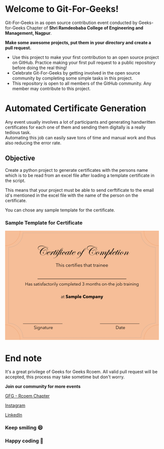 # Welcome to Git-For-Geeks!

Git-For-Geeks in as open source contribution event conducted by Geeks-for-Geeks Chapter of **Shri Ramdeobaba College of Engineering and Management, Nagpur**.

**Make some awesome projects, put them in your directory and create a pull request.**

- Use this project to make your first contribution to an open source project on GitHub. Practice making your first pull request to a public repository before doing the real thing!
- Celebrate Git-For-Geeks by getting involved in the open source community by completing some simple tasks in this project.
- This repository is open to all members of the GitHub community. Any member may contribute to this project.

# Automated Certificate Generation
Any event usually involves a lot of participants and generating handwritten certificates for each one of them and sending them digitally is a really tedious task. <br>Automating this job can easily save tons of time and manual work and thus also reducing the error rate.
## Objective 
 Create a python project to generate certificates with the persons name which is to be read from an excel file after loading a template certificate in the script.

 This means that your project must be able to send cerftificate to the email id's mentioned in the excel file with the name of the person on the certificate.

 You can chose any sample template for the certificate.

### Sample Template for Certificate 
![](Sample-Certificate.png)

# **End note**
It's a great privilege of Geeks for Geeks Rcoem. All valid pull request will be accepted, this process may take sometime but don't worry.

**Join our community for more events**

[GFG - Rcoem Chapter](https://linktr.ee/gfgrcoem)

[Instagram](https://www.instagram.com/gfg_rcoem_chapter/)

[LinkedIn](https://www.linkedin.com/company/geeksforgeeks-rcoem-chapter/)

### **Keep smiling 😄**

### **Happy coding 🥳**
